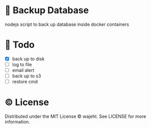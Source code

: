 # 💾 Backup Database
nodejs script to back up database inside docker containers

# 📝 Todo
- [x] back up to disk
- [ ] log to file
- [ ] email alert
- [ ] back up to s3
- [ ] restore cmd

# © License
Distributed under the MIT License © wajeht. See LICENSE for more information.

